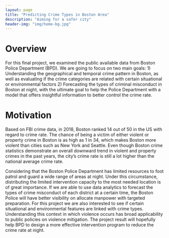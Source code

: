 ```yaml
---
layout: page
title: "Predicting Crime Types in Boston Area"
description: "Aiming for a safer city"
header-img: "img/home-bg.jpg"
---
```


# Overview

For this final project, we examined the public available data from Boston Police Department (BPD). We are going to focus on two main goals: 1) Understanding the geographical and temporal crime pattern in Boston, as well as evaluating if the crime categories are related with certain situational or environmental factors 2) Forecasting the types of criminal misconduct in Boston at night, with the ultimate goal to help the Police Department with a model that offers insightful information to better control the crime rate.

# Motivation

Based on FBI crime data, in 2018, Boston ranked 14 out of 50 in the US with regard to crime rate. The chance of being a victim of either violent or property crime in Boston is as high as 1 in 34, which makes Boston more violent than cities such as New York and Seattle. Even though Boston crime statistics demonstrate an overall downward trend in violent and property crimes in the past years, the city’s crime rate is still a lot higher than the national average crime rate. 

Considering that the Boston Police Department has limited resources to foot patrol and guard a wide range of areas at night. Under this circumstance, distributing the limited intervention capacity to the most needed location is of great importance. If we are able to use data analytics to forecast the types of crime misconduct of each district at a certain time, the Boston Police will have better visibility on allocate manpower with targeted preparation. For this project we are also interested to see if certain situational and environmental features are linked with crime types. Understanding this context in which violence occurs has broad applicability to public policies on violence mitigation. The project result will hopefully help BPD to design a more effective intervention program to reduce the crime rate at night.
